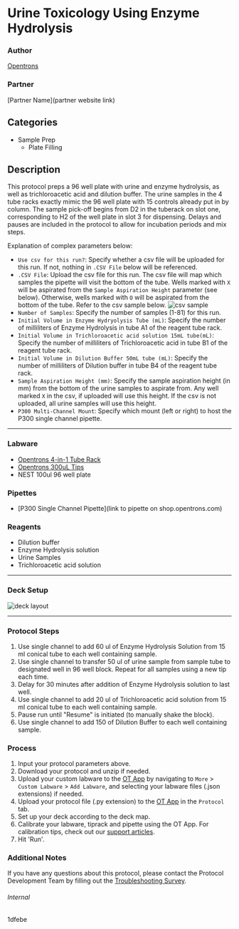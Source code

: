 # Urine Toxicology Using Enzyme Hydrolysis

### Author
[Opentrons](https://opentrons.com/)

### Partner
[Partner Name](partner website link)

## Categories
* Sample Prep
	* Plate Filling

## Description
This protocol preps a 96 well plate with urine and enzyme hydrolysis, as well as trichloroacetic acid and dilution buffer. The urine samples in the 4 tube racks exactly mimic the 96 well plate with 15 controls already put in by column. The sample pick-off begins from D2 in the tuberack on slot one, corresponding to H2 of the well plate in slot 3 for dispensing. Delays and pauses are included in the protocol to allow for incubation periods and mix steps.

Explanation of complex parameters below:
* `Use csv for this run?`: Specify whether a csv file will be uploaded for this run. If not, nothing in `.CSV File` below will be referenced.
* `.CSV File`: Upload the csv file for this run. The csv file will map which samples the pipette will visit the bottom of the tube. Wells marked with `X` will be aspirated from the `Sample Aspiration Height` parameter (see below). Otherwise, wells marked with `O` will be aspirated from the bottom of the tube. Refer to the csv sample below.
![csv sample](https://opentrons-protocol-library-website.s3.amazonaws.com/custom-README-images/1dfebe/Screen+Shot+2021-10-20+at+11.52.43+AM.png)
* `Number of Samples`: Specify the number of samples (1-81) for this run.
* `Initial Volume in Enzyme Hydryolysis Tube (mL)`: Specify the number of milliliters of Enzyme Hydrolysis in tube A1 of the reagent tube rack.
* `Initial Volume in Trichloroacetic acid solution 15mL tube(mL)`: Specify the number of milliliters of Trichloroacetic acid in tube B1 of the reagent tube rack.
* `Initial Volume in Dilution Buffer 50mL tube (mL)`:  Specify the number of milliliters of Dilution buffer in tube B4 of the reagent tube rack.
* `Sample Aspiration Height (mm)`:  Specify the sample aspiration height (in mm) from the bottom of the urine samples to aspirate from. Any well marked `X` in the csv, if uploaded will use this height. If the csv is not uploaded, all urine samples will use this height.
* `P300 Multi-Channel Mount`: Specify which mount (left or right) to host the P300 single channel pipette.


---

### Labware
* [Opentrons 4-in-1 Tube Rack](https://shop.opentrons.com/collections/racks-and-adapters/products/tube-rack-set-1)
* [Opentrons 300uL Tips](https://shop.opentrons.com/collections/opentrons-tips/products/opentrons-300ul-tips)
* NEST 100ul 96 well plate

### Pipettes
* [P300 Single Channel Pipette](link to pipette on shop.opentrons.com)

### Reagents
* Dilution buffer
* Enzyme Hydrolysis solution
* Urine Samples
* Trichloroacetic acid solution

---

### Deck Setup

![deck layout](https://opentrons-protocol-library-website.s3.amazonaws.com/custom-README-images/1dfebe/Screen+Shot+2021-10-19+at+5.24.26+PM.png)

---

### Protocol Steps
1. Use single channel to add 60 ul of Enzyme Hydrolysis Solution from 15 ml conical tube to each well containing sample.
2. Use single channel to transfer 50 ul of urine sample from sample tube to designated well in 96 well block. Repeat for all samples using a new tip each time.
3. Delay for 30 minutes after addition of Enzyme Hydrolysis solution to last well.
4. Use single channel to add 20 ul of Trichloroacetic acid solution from 15 ml conical tube to each well containing sample.
5. Pause run until "Resume" is initiated (to manually shake the block).
6. Use single channel to add 150 of Dilution Buffer to each well containing sample.

### Process
1. Input your protocol parameters above.
2. Download your protocol and unzip if needed.
3. Upload your custom labware to the [OT App](https://opentrons.com/ot-app) by navigating to `More` > `Custom Labware` > `Add Labware`, and selecting your labware files (.json extensions) if needed.
4. Upload your protocol file (.py extension) to the [OT App](https://opentrons.com/ot-app) in the `Protocol` tab.
5. Set up your deck according to the deck map.
6. Calibrate your labware, tiprack and pipette using the OT App. For calibration tips, check out our [support articles](https://support.opentrons.com/en/collections/1559720-guide-for-getting-started-with-the-ot-2).
7. Hit 'Run'.

### Additional Notes
If you have any questions about this protocol, please contact the Protocol Development Team by filling out the [Troubleshooting Survey](https://protocol-troubleshooting.paperform.co/).

###### Internal
1dfebe
